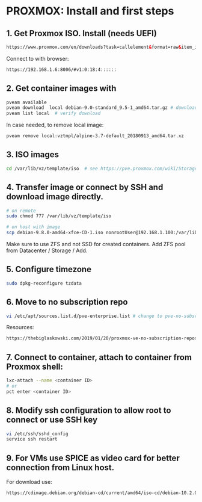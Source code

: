 # PROXMOX: Install and first steps
## 1. Get Proxmox ISO. Install (needs UEFI)
```html
https://www.proxmox.com/en/downloads?task=callelement&format=raw&item_id=452&element=f85c494b-2b32-4109-b8c1-083cca2b7db6&method=download&args[0]=7b03f3ce48b75b7b5c4bbc322dfdb990
```
Connect to with browser:
```html
https://192.168.1.6:8006/#v1:0:18:4::::::
```
## 2. Get container images with
```bash
pveam available
pveam download  local debian-9.0-standard_9.5-1_amd64.tar.gz # download container
pveam list local  # verify download
```
In case needed, to remove local image:
```bash
pveam remove local:vztmpl/alpine-3.7-default_20180913_amd64.tar.xz  
```
## 3. ISO images 
```bash
cd /var/lib/vz/template/iso  # see https://pve.proxmox.com/wiki/Storage:_Directory
```
## 4. Transfer image or connect by SSH and download image directly.
```bash
# on remote
sudo chmod 777 /var/lib/vz/template/iso
```
```bash
# on host with image
scp debian-9.8.0-amd64-xfce-CD-1.iso nonrootUser@192.168.1.100:/var/lib/vz/template/iso
```
Make sure to use ZFS and not SSD for created containers.
Add ZFS pool from Datacenter / Storage / Add.
## 5. Configure timezone
```bash
sudo dpkg-reconfigure tzdata
```
## 6. Move to no subscription repo
```bash
vi /etc/apt/sources.list.d/pve-enterprise.list # change to pve-no-subscription
```
Resources:
```html
https://thebiglaskowski.com/2019/01/20/proxmox-ve-no-subscription-repository.html
```
## 7. Connect to container, attach to container from Proxmox shell:
```bash
lxc-attach --name <container ID>
# or
pct enter <container ID>
```
## 8. Modify ssh configuration to allow root to connect or use SSH key
```bash
vi /etc/ssh/sshd_config
service ssh restart
```
## 9. For VMs use SPICE as video card for better connection from Linux host. <br />
For download use:
```html
https://cdimage.debian.org/debian-cd/current/amd64/iso-cd/debian-10.2.0-amd64-netinst.iso
```
